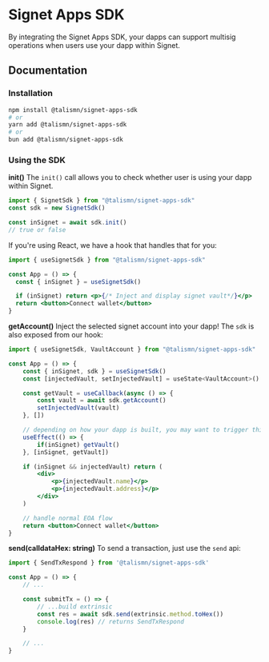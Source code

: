 # Signet Apps SDK

By integrating the Signet Apps SDK, your dapps can support multisig operations when users use your dapp within Signet.

## Documentation

### Installation

```bash
npm install @talismn/signet-apps-sdk
# or
yarn add @talismn/signet-apps-sdk
# or
bun add @talismn/signet-apps-sdk
```

### Using the SDK

**init()**
The `init()` call allows you to check whether user is using your dapp within Signet.

```javascript
import { SignetSdk } from "@talismn/signet-apps-sdk"
const sdk = new SignetSdk()

const inSignet = await sdk.init()
// true or false
```

If you're using React, we have a hook that handles that for you:

```jsx
import { useSignetSdk } from "@talismn/signet-apps-sdk"

const App = () => {
  const { inSignet } = useSignetSdk()

  if (inSignet) return <p>{/* Inject and display signet vault*/}</p>
  return <button>Connect wallet</button>
}
```

**getAccount()**
Inject the selected signet account into your dapp! The `sdk` is also exposed from our hook:

```jsx
import { useSignetSdk, VaultAccount } from "@talismn/signet-apps-sdk"

const App = () => {
    const { inSignet, sdk } = useSignetSdk()
    const [injectedVault, setInjectedVault] = useState<VaultAccount>()

    const getVault = useCallback(async () => {
        const vault = await sdk.getAccount()
        setInjectedVault(vault)
    }, [])

    // depending on how your dapp is built, you may want to trigger this via a button click instead of useEffect
    useEffect(() => {
        if(inSignet) getVault()
    }, [inSignet, getVault])

    if (inSignet && injectedVault) return (
        <div>
            <p>{injectedVault.name}</p>
            <p>{injectedVault.address}</p>
        </div>
    )

    // handle normal EOA flow
    return <button>Connect wallet</button>
}
```

**send(calldataHex: string)**
To send a transaction, just use the `send` api:

```javascript
import { SendTxRespond } from '@talismn/signet-apps-sdk'

const App = () => {
    // ...

    const submitTx = () => {
        // ...build extrinsic
        const res = await sdk.send(extrinsic.method.toHex())
        console.log(res) // returns SendTxRespond
    }

    // ...
}
```

